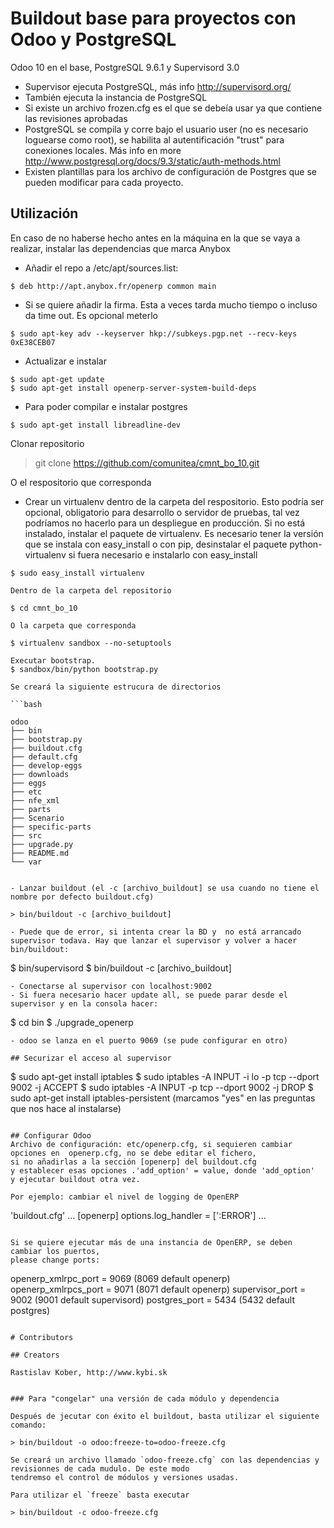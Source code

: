# Buildout base para proyectos con Odoo y PostgreSQL
Odoo 10 en el base, PostgreSQL 9.6.1 y Supervisord 3.0
- Supervisor ejecuta PostgreSQL, más info http://supervisord.org/
- También ejecuta la instancia de PostgreSQL
- Si existe  un archivo frozen.cfg es el que se debeía usar ya que contiene las revisiones aprobadas
- PostgreSQL se compila y corre bajo el usuario user (no es necesario loguearse como root), se habilita al autentificación "trust" para conexiones locales. Más info en more http://www.postgresql.org/docs/9.3/static/auth-methods.html
- Existen plantillas para los archivo de configuración de Postgres que se pueden modificar para cada proyecto.


## Utilización
En caso de no haberse hecho antes en la máquina en la que se vaya a realizar, instalar las dependencias que marca Anybox
- Añadir el repo a /etc/apt/sources.list:
```
$ deb http://apt.anybox.fr/openerp common main
```
- Si se quiere añadir la firma. Esta a veces tarda mucho tiempo o incluso da time out. Es opcional meterlo
```
$ sudo apt-key adv --keyserver hkp://subkeys.pgp.net --recv-keys 0xE38CEB07
```
- Actualizar e instalar
```
$ sudo apt-get update
$ sudo apt-get install openerp-server-system-build-deps
```
- Para poder compilar e instalar postgres
```
$ sudo apt-get install libreadline-dev
```

Clonar repositorio
> git clone https://github.com/comunitea/cmnt_bo_10.git

O el respositorio que corresponda 


- Crear un virtualenv dentro de la carpeta del respositorio. Esto podría ser opcional, obligatorio para desarrollo o servidor de pruebas, tal vez podríamos no hacerlo para un despliegue en producción. Si no está instalado, instalar el paquete de virtualenv. Es necesario tener la versión que se instala con easy_install o con pip, desinstalar el paquete python-virtualenv si fuera necesario e instalarlo con easy_install
```
$ sudo easy_install virtualenv

Dentro de la carpeta del repositorio

$ cd cmnt_bo_10

O la carpeta que corresponda

$ virtualenv sandbox --no-setuptools

Executar bootstrap. 
$ sandbox/bin/python bootstrap.py

Se creará la siguiente estrucura de directorios 

```bash

odoo
├── bin
├── bootstrap.py
├── buildout.cfg
├── default.cfg
├── develop-eggs
├── downloads
├── eggs
├── etc
├── nfe_xml
├── parts
├── Scenario
├── specific-parts
├── src
├── upgrade.py
├── README.md
└── var


- Lanzar buildout (el -c [archivo_buildout] se usa cuando no tiene el nombre por defecto buildout.cfg)

> bin/buildout -c [archivo_buildout]

- Puede que de error, si intenta crear la BD y  no está arrancado supervisor todava. Hay que lanzar el supervisor y volver a hacer bin/buildout:
```
$ bin/supervisord
$ bin/buildout -c [archivo_buildout]
```
- Conectarse al supervisor con localhost:9002 
- Si fuera necesario hacer update all, se puede parar desde el supervisor y en la consola hacer:
```
$ cd bin
$ ./upgrade_openerp
```
- odoo se lanza en el puerto 9069 (se pude configurar en otro)

## Securizar el acceso al supervisor
```
$ sudo apt-get install iptables
$ sudo iptables -A INPUT -i lo -p tcp --dport 9002 -j ACCEPT
$ sudo iptables -A INPUT -p tcp --dport 9002 -j DROP
$ sudo apt-get install iptables-persistent (marcamos "yes" en las preguntas que nos hace al instalarse)
```

## Configurar Odoo
Archivo de configuración: etc/openerp.cfg, si sequieren cambiar opciones en  openerp.cfg, no se debe editar el fichero,
si no añadirlas a la sección [openerp] del buildout.cfg
y establecer esas opciones .'add_option' = value, donde 'add_option'  y ejecutar buildout otra vez.

Por ejemplo: cambiar el nivel de logging de OpenERP
```
'buildout.cfg'
...
[openerp]
options.log_handler = [':ERROR']
...
```

Si se quiere ejecutar más de una instancia de OpenERP, se deben cambiar los puertos,
please change ports:
```
openerp_xmlrpc_port = 9069  (8069 default openerp)
openerp_xmlrpcs_port = 9071 (8071 default openerp)
supervisor_port = 9002      (9001 default supervisord)
postgres_port = 5434        (5432 default postgres)
```

# Contributors

## Creators

Rastislav Kober, http://www.kybi.sk


### Para "congelar" una versión de cada módulo y dependencia

Después de jecutar con éxito el buildout, basta utilizar el siguiente comando:

> bin/buildout -o odoo:freeze-to=odoo-freeze.cfg 

Se creará un archivo llamado `odoo-freeze.cfg` con las dependencias y revisionnes de cada mudulo. De este modo
tendremso el control de módulos y versiones usadas.

Para utilizar el `freeze` basta executar

> bin/buildout -c odoo-freeze.cfg 
